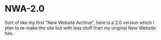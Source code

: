 # NWA-2.0
Sort of like my first "New Website Archive", here is a 2.0 version which I plan to re-make the site but with less stuff than my original New Website has.
